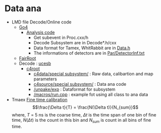 # Data ana
  - LMD file Decode/Online code
    - [Go4](https://github.com/go4org/go4)
      - [Analysis code](Go4/AnaCode/) 
        - Get subevent in  Proc.cxx/h
        - Decode Subsystem are in Decode*.h/cxx
        - Data format for Tamex, WhitRabbit are in [Data.h](Go4/AnaCode/DecodeSubSystem1.1/Data.h)
        - The informations of detectors are in [Par/DetectorInf.txt](Go4/AnaCode/DecodeSubSystem1.1/Par/DetectorInf.txt)
    - [FairRoot](https://github.com/FairRootGroup/FairRoot)
    - Decode : [ucesb](https://github.com/op3/ucesb)
      - [c4root](https://github.com/cej25/c4Root)
        - [c4data/special subsystem/](https://github.com/cej25/c4Root/tree/main/c4data) : Raw data, calibartion and map parameters
        - [c4source/special subsystem/](https://github.com/cej25/c4Root/tree/main/c4source) : Data ana code
        - [/unpake/exp](https://github.com/cej25/c4Root/tree/main/unpack) : Dataformat for subsystem
        - [/macros/run.cpp](https://github.com/cej25/c4Root/tree/main/macros) : example fot using all class to ana data  
  - Tmaex [Fine time calibration](https://ieeexplore.ieee.org/document/571882)
    $$\frac{\Delta t}{T} = \frac{N(\Delta t)}{N_{sum}}$$
    where, $T$ = 5 ns is the coarse time, $\Delta t$ is the time span of one bin of fine time, $N(\Delta t)$ is the count in this bin  and $N_{sum}$ is count in all bins of fine time.
